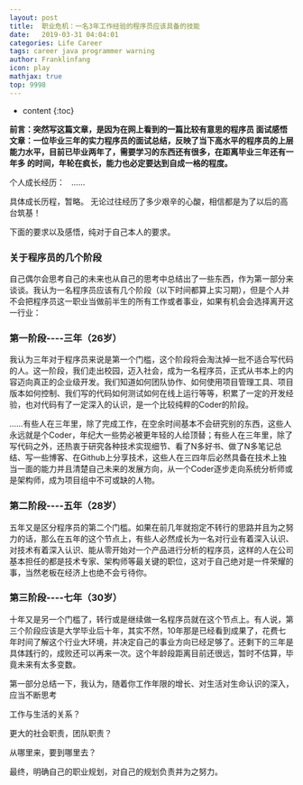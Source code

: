 ```yaml
---
layout: post
title:  职业危机：一名3年工作经验的程序员应该具备的技能
date:   2019-03-31 04:04:01
categories: Life Career
tags: career java programmer warning
author: Franklinfang
icon: play
mathjax: true
top: 9998
---
```


* content
{:toc}

**前言：突然写这篇文章，是因为在网上看到的一篇比较有意思的程序员
面试感悟文章：一位毕业三年的实力程序员的面试总结，反映了当下高水平的程序员的上层能力水平，目前已毕业两年了，需要学习的东西还有很多，在距离毕业三年还有一年多 的时间，年轮在疯长，能力也必定要达到自成一格的程度。**

个人成长经历：   ……

具体成长历程，暂略。
无论过往经历了多少艰辛的心酸，相信都是为了以后的高台筑基！            

下面的要求以及感悟，纯对于自己本人的要求。

### 关于程序员的几个阶段

自己偶尔会思考自己的未来也从自己的思考中总结出了一些东西，作为第一部分来谈谈。我认为一名程序员应该有几个阶段（以下时间都算上实习期），但是个人并不会把程序员这一职业当做前半生的所有工作或者事业，如果有机会会选择离开这一行业：

### 第一阶段----三年（26岁）
我认为三年对于程序员来说是第一个门槛，这个阶段将会淘汰掉一批不适合写代码的人。这一阶段，我们走出校园，迈入社会，成为一名程序员，正式从书本上的内容迈向真正的企业级开发。我们知道如何团队协作、如何使用项目管理工具、项目版本如何控制、我们写的代码如何测试如何在线上运行等等，积累了一定的开发经验，也对代码有了一定深入的认识，是一个比较纯粹的Coder的阶段。

……有些人在三年里，除了完成工作，在空余时间基本不会研究别的东西，这些人永远就是个Coder，年纪大一些势必被更年轻的人给顶替；有些人在三年里，除了写代码之外，还热衷于研究各种技术实现细节、看了N多好书、做了N多笔记总结、写一些博客、在Github上分享技术，这些人在三四年后必然具备在技术上独当一面的能力并且清楚自己未来的发展方向，从一个Coder逐步走向系统分析师或是架构师，成为项目组中不可或缺的人物。

### 第二阶段----五年（28岁）
五年又是区分程序员的第二个门槛。如果在前几年就抱定不转行的思路并且为之努力的话，那么在五年的这个节点上，有些人必然成长为一名对行业有着深入认识、对技术有着深入认识、能从零开始对一个产品进行分析的程序员，这样的人在公司基本担任的都是技术专家、架构师等最关键的职位，这对于自己绝对是一件荣耀的事，当然老板在经济上也绝不会亏待你。

### 第三阶段----七年（30岁）
十年又是另一个门槛了，转行或是继续做一名程序员就在这个节点上。有人说，第三个阶段应该是大学毕业后十年，其实不然，10年那是已经看到成果了，花费七年时间了解这个行业大环境，并决定自己的事业方向已经足够了。还剩下的三年是具体践行的，成败还可以再来一次。这个年龄段距离目前还很远，暂时不估算，毕竟未来有太多变数。

第一部分总结一下，我认为，随着你工作年限的增长、对生活对生命认识的深入，应当不断思考

工作与生活的关系？

更大的社会职责，团队职责？

从哪里来，要到哪里去？

最终，明确自己的职业规划，对自己的规划负责并为之努力。
